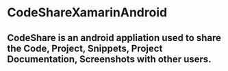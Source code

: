 # CodeShareXamarinAndroid

## CodeShare is an android appliation used to share the Code, Project, Snippets, Project Documentation, Screenshots with other users.

